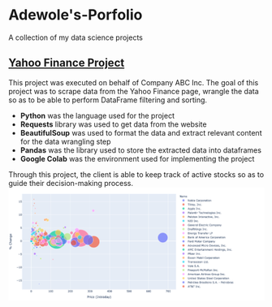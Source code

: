 # Adewole's-Porfolio
A collection of my data science projects


## [Yahoo Finance Project](https://colab.research.google.com/gist/wolejnr/5ca1c34c7e8f792e8f84fecd0801475f/data-viz-demo.ipynb)
This project was executed on behalf of Company ABC Inc. The goal of this project was to scrape data from the Yahoo Finance page, wrangle the data so as to be able to perform DataFrame filtering and sorting.
- **Python** was the language used for the project
- **Requests** library was used to get data from the website
- **BeautifulSoup** was used to format the data and extract relevant content for the data wrangling step
- **Pandas** was the library used to store the extracted data into dataframes
- **Google Colab** was the environment used for implementing the project

Through this project, the client is able to keep track of active stocks so as to guide their decision-making process.
![bubble plot of active stocks](/images/bubble_plot.png)
<!--![candlestick plot of active stocks](/images/candlestick_plot.png)
![heatmap of active stocks](/images/heatmap.png)
![Pie chart showing market share of cryptocurrencies](/images/piechart.png)-->
